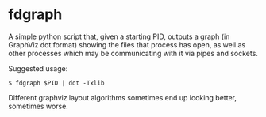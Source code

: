 fdgraph
=======

A simple python script that, given a starting PID, outputs a graph (in
GraphViz dot format) showing the files that process has open, as well
as other processes which may be communicating with it via pipes and
sockets.

Suggested usage:

    $ fdgraph $PID | dot -Txlib

Different graphviz layout algorithms sometimes end up looking better,
sometimes worse.
